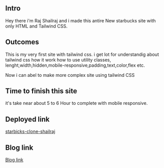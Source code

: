 ## Intro

Hey there i'm Raj Shailraj and i made this antire New starbucks site with only HTML and Tailwind CSS.

## Outcomes

This is my very first site with tailwind css.
i get lot for understandig about tailwind css how it work how to use utility classes,
lenght,width,hidden,mobile-responsive,padding,text,color,flex etc.

Now i can abel to make more complex site using tailwind CSS

## Time to finish this site

it's take near about 5 to 6 Hour to complete with mobile responsive.

## Deployed link

[starbicks-clone-shailraj](https://starbucks-clone-shailraj.netlify.app/)

## Blog link

[Blog link](https://shailraj24.hashnode.dev/first-project-using-tailwind-css-starbucks-clone)